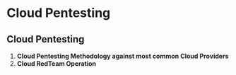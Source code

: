 # Cloud Pentesting

## Cloud Pentesting



1. **Cloud Pentesting Methodology against most common Cloud Providers**
2. **Cloud RedTeam Operation**

